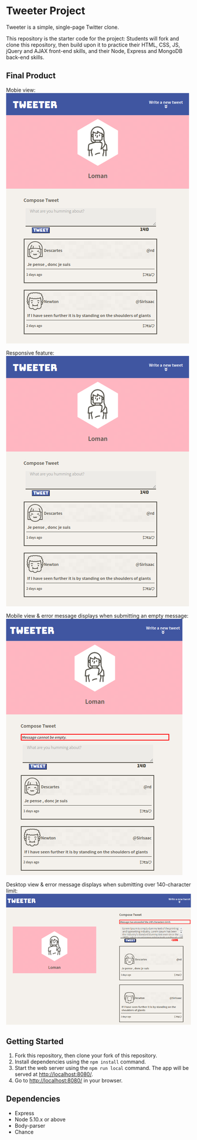 # Tweeter Project

Tweeter is a simple, single-page Twitter clone.

This repository is the starter code for the project: Students will fork and clone this repository, then build upon it to practice their HTML, CSS, JS, jQuery and AJAX front-end skills, and their Node, Express and MongoDB back-end skills.

## Final Product

Mobie view:
![Mobile view](https://github.com/Lomanfan/tweeter/blob/master/doc/Mobile%20Tweet%20View.png)

Responsive feature:
![Responsive feature:](https://github.com/Lomanfan/tweeter/blob/master/doc/Mobile%20Tweet%20View.png)

Mobile view & error message displays when submitting an empty message:
![Mobile view & error message displays when submitting an empty message.](https://github.com/Lomanfan/tweeter/blob/master/doc/Error%20Message.png)

Desktop view & error message displays when submitting over 140-character limit:
![Desktop view & error message displays when submitting over 140-character limit.](https://github.com/Lomanfan/tweeter/blob/master/doc/Screenshot%20from%202021-03-27%2010-34-57.png)


## Getting Started

1. Fork this repository, then clone your fork of this repository.
2. Install dependencies using the `npm install` command.
3. Start the web server using the `npm run local` command. The app will be served at <http://localhost:8080/>.
4. Go to <http://localhost:8080/> in your browser.


## Dependencies

- Express
- Node 5.10.x or above
- Body-parser
- Chance
